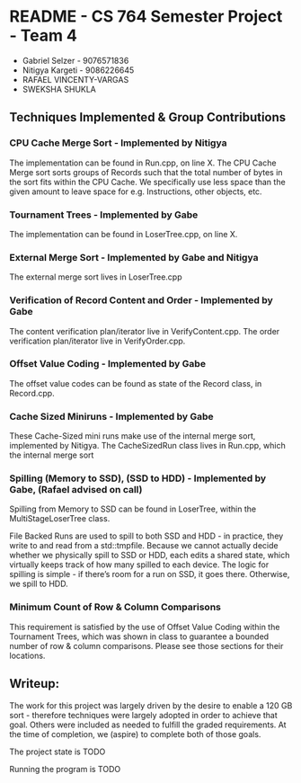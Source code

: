 # README - CS 764 Semester Project - Team 4
* Gabriel Selzer - 9076571836
* Nitigya Kargeti - 9086226645
* RAFAEL VINCENTY-VARGAS
* SWEKSHA SHUKLA

## Techniques Implemented & Group Contributions

### CPU Cache Merge Sort - Implemented by Nitigya

The implementation can be found in Run.cpp, on line X. The CPU Cache Merge sort sorts groups of Records such that the total number of bytes in the sort fits within the CPU Cache. We specifically use less space than the given amount to leave space for e.g. Instructions, other objects, etc.

### Tournament Trees - Implemented by Gabe

The implementation can be found in LoserTree.cpp, on line X.

### External Merge Sort - Implemented by Gabe and Nitigya

The external merge sort lives in LoserTree.cpp	

### Verification of Record Content and Order - Implemented by Gabe

The content verification plan/iterator live in VerifyContent.cpp.
The order verification plan/iterator live in VerifyOrder.cpp.

### Offset Value Coding - Implemented by Gabe

The offset value codes can be found as state of the Record class, in Record.cpp.

### Cache Sized Miniruns - Implemented by Gabe

These Cache-Sized mini runs make use of the internal merge sort, implemented by Nitigya. The CacheSizedRun class lives in Run.cpp, which the internal merge sort 

### Spilling (Memory to SSD), (SSD to HDD) - Implemented by Gabe, (Rafael advised on call)
Spilling from Memory to SSD can be found in LoserTree, within the MultiStageLoserTree class.

File Backed Runs are used to spill to both SSD and HDD - in practice, they write to and read from a std::tmpfile. Because we cannot actually decide whether we physically spill to SSD or HDD, each edits a shared state, which virtually keeps track of how many spilled to each device. The logic for spilling is simple - if there’s room for a run on SSD, it goes there. Otherwise, we spill to HDD.

### Minimum Count of Row & Column Comparisons
This requirement is satisfied by the use of Offset Value Coding within the Tournament Trees, which was shown in class to guarantee a bounded number of row & column comparisons. Please see those sections for their locations.

## Writeup:

The work for this project was largely driven by the desire to enable a 120 GB sort - therefore techniques were largely adopted in order to achieve that goal. Others were included as needed to fulfill the graded requirements. At the time of completion, we (aspire) to complete both of those goals.

The project state is TODO

Running the program is TODO
